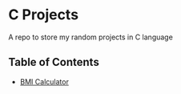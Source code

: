 # C Projects

A repo to store my random projects in C language

## Table of Contents
* [BMI Calculator](./bmi_calculator)